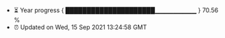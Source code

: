 - ⏳ Year progress { █████████████████████▁▁▁▁▁▁▁▁▁ } 70.56 %
- ⏰ Updated on Wed, 15 Sep 2021 13:24:58 GMT

